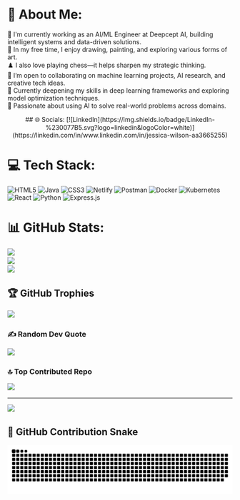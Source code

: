 # 💫 About Me:
💼 I'm currently working as an AI/ML Engineer at Deepcept AI, building intelligent systems and data-driven solutions.<br>🎨 In my free time, I enjoy drawing, painting, and exploring various forms of art.<br>♟️ I also love playing chess—it helps sharpen my strategic thinking.<br>👯 I’m open to collaborating on machine learning projects, AI research, and creative tech ideas.<br>🌱 Currently deepening my skills in deep learning frameworks and exploring model optimization techniques.<br>🧠 Passionate about using AI to solve real-world problems across domains.

<div align="center">
## 🌐 Socials:
[![LinkedIn](https://img.shields.io/badge/LinkedIn-%230077B5.svg?logo=linkedin&logoColor=white)](https://linkedin.com/in/www.linkedin.com/in/jessica-wilson-aa3665255) 
</div>

# 💻 Tech Stack:
![HTML5](https://img.shields.io/badge/html5-%23E34F26.svg?style=for-the-badge&logo=html5&logoColor=white) ![Java](https://img.shields.io/badge/java-%23ED8B00.svg?style=for-the-badge&logo=openjdk&logoColor=white) ![CSS3](https://img.shields.io/badge/css3-%231572B6.svg?style=for-the-badge&logo=css3&logoColor=white) ![Netlify](https://img.shields.io/badge/netlify-%23000000.svg?style=for-the-badge&logo=netlify&logoColor=#00C7B7) ![Postman](https://img.shields.io/badge/Postman-FF6C37?style=for-the-badge&logo=postman&logoColor=white) ![Docker](https://img.shields.io/badge/docker-%230db7ed.svg?style=for-the-badge&logo=docker&logoColor=white) ![Kubernetes](https://img.shields.io/badge/kubernetes-%23326ce5.svg?style=for-the-badge&logo=kubernetes&logoColor=white) ![React](https://img.shields.io/badge/react-%2320232a.svg?style=for-the-badge&logo=react&logoColor=%2361DAFB) ![Python](https://img.shields.io/badge/python-3670A0?style=for-the-badge&logo=python&logoColor=ffdd54) ![Express.js](https://img.shields.io/badge/express.js-%23404d59.svg?style=for-the-badge&logo=express&logoColor=%2361DAFB)
# 📊 GitHub Stats:
![](https://github-readme-stats.vercel.app/api?username=jessicaawilson&theme=dark&hide_border=false&include_all_commits=true&count_private=true)<br/>
![](https://nirzak-streak-stats.vercel.app/?user=jessicaawilson&theme=dark&hide_border=false)<br/>
![](https://github-readme-stats.vercel.app/api/top-langs/?username=jessicaawilson&theme=dark&hide_border=false&include_all_commits=true&count_private=true&layout=compact)

## 🏆 GitHub Trophies
![](https://github-profile-trophy.vercel.app/?username=jessicaawilson&theme=radical&no-frame=false&no-bg=false&margin-w=4)

### ✍️ Random Dev Quote
![](https://quotes-github-readme.vercel.app/api?type=horizontal&theme=radical)

### 🔝 Top Contributed Repo
![](https://github-contributor-stats.vercel.app/api?username=jessicaawilson&limit=5&theme=dark&combine_all_yearly_contributions=true)

---
[![](https://visitcount.itsvg.in/api?id=jessicaawilson&icon=0&color=0)](https://visitcount.itsvg.in)

<!-- Proudly created with GPRM ( https://gprm.itsvg.in ) -->

## 🐍 GitHub Contribution Snake

<div align="center">

<picture >
  <source media="(prefers-color-scheme: dark)" srcset="https://raw.githubusercontent.com/jessicaawilson/jessicaawilson/output/github-snake-dark.svg" />
  <source media="(prefers-color-scheme: light)" srcset="https://raw.githubusercontent.com/jessicaawilson/jessicaawilson/output/github-snake.svg" />
  <img alt="github-snake" src="https://raw.githubusercontent.com/jessicaawilson/jessicaawilson/output/github-snake.svg" />
</picture>
</div>
